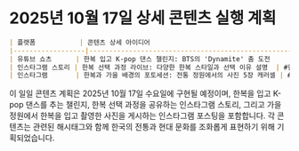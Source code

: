 # 2025년 10월 17일 상세 콘텐츠 실행 계획

```markdown
| 플랫폼           | 콘텐츠 상세 아이디어                                         | 핵심 메시지/해시태그             |
|------------------|-------------------------------------------------------------|----------------------------------|
| 유튜브 쇼츠      | 한복 입고 K-pop 댄스 챌린지: BTS의 'Dynamite' 춤 도전       | #KpopChallenge #한복 #BTS        |
| 인스타그램 스토리 | 한복 선택 과정 라이브: 다양한 한복 스타일과 선택 이유 설명  | #한복스타일링 #가을의마법 #라이브 |
| 인스타그램       | 한복과 가을 배경의 포토세션: 전통 정원에서의 사진 5장 캐러셀 | #한복뷰티 #가을정원 #포토세션    |
```

이 일일 콘텐츠 계획은 2025년 10월 17일 수요일에 구현될 예정이며, 한복을 입고 K-pop 댄스를 추는 챌린지, 한복 선택 과정을 공유하는 인스타그램 스토리, 그리고 가을 정원에서 한복을 입고 촬영한 사진을 게시하는 인스타그램 포스팅을 포함합니다. 각 콘텐츠는 관련된 해시태그와 함께 한국의 전통과 현대 문화를 조화롭게 표현하기 위해 기획되었습니다.